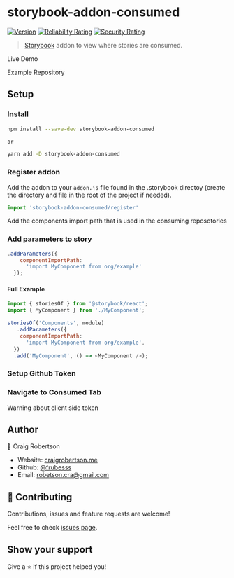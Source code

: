 # storybook-addon-consumed

[![Version](https://img.shields.io/npm/v/storybook-addon-consumed.svg)](https://www.npmjs.com/package/storybook-addon-consumed)
[![Reliability Rating](https://sonarcloud.io/api/project_badges/measure?project=frubesss_storybook-addon-consumed&metric=reliability_rating)](https://sonarcloud.io/dashboard?id=frubesss_storybook-addon-consumed)
[![Security Rating](https://sonarcloud.io/api/project_badges/measure?project=frubesss_storybook-addon-consumed&metric=security_rating)](https://sonarcloud.io/dashboard?id=frubesss_storybook-addon-consumed)

> [Storybook](https://storybook.js.org) addon to view where stories are consumed.

Live Demo

Example Repository

## Setup

### Install

```sh
npm install --save-dev storybook-addon-consumed

or

yarn add -D storybook-addon-consumed
```

### Register addon

Add the addon to your `addon.js` file found in the .storybook directoy (create the directory and file in the root of the project if needed).

```javascript
import 'storybook-addon-consumed/register'
```

Add the components import path that is used in the consuming reposotories

### Add parameters to story

```javascript
.addParameters({
    componentImportPath:
      'import MyComponent from org/example'
  });
```

#### Full Example

```javascript
import { storiesOf } from '@storybook/react';
import { MyComponent } from './MyComponent';

storiesOf('Components', module)
   .addParameters({
    componentImportPath:
      'import MyComponent from org/example',
  })
  .add('MyComponent', () => <MyComponent />);
```

### Setup Github Token

### Navigate to Consumed Tab

Warning about client side token

## Author

👤 Craig Robertson

* Website: [craigrobertson.me](https://craigrobertson.me)
* Github: [@frubesss](https://github.com/frubesss)
* Email: robetson.cra@gmail.com

## 🤝 Contributing

Contributions, issues and feature requests are welcome!

Feel free to check [issues page](https://github.com/frubesss/storybook-addon-consumed/issues). 

## Show your support

Give a ⭐️ if this project helped you!
